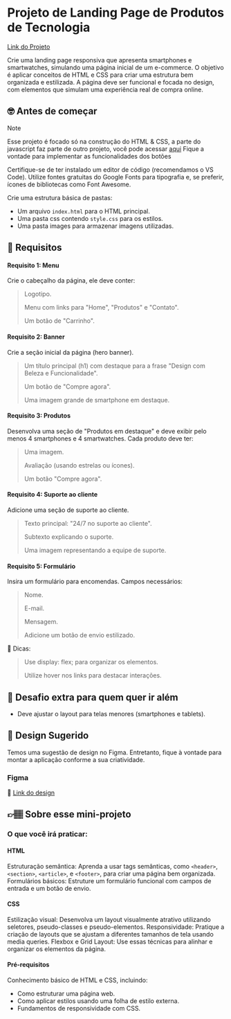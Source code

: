
# Projeto de Landing Page de Produtos de Tecnologia

[Link do Projeto](https://mp-landing-page-de-produtos-de-tecnologia.vercel.app/)

Crie uma landing page responsiva que apresenta smartphones e smartwatches, simulando uma página inicial de um e-commerce. O objetivo é aplicar conceitos de HTML e CSS para criar uma estrutura bem organizada e estilizada. A página deve ser funcional e focada no design, com elementos que simulam uma experiência real de compra online.

## 🤓 Antes de começar

>[!NOTE]   
> Esse projeto é focado só na construção do HTML & CSS, a parte do javascript faz parte de outro projeto, você pode acessar [aqui](https://codante.io/mini-projetos/aprenda-na-pratica-filter-foreach-e-sort)
Fique a vontade para implementar as funcionalidades dos botões 

Certifique-se de ter instalado um editor de código (recomendamos o VS Code).
 Utilize fontes gratuitas do Google Fonts para tipografia e, se preferir, ícones de bibliotecas como Font Awesome.

Crie uma estrutura básica de pastas:
-  Um arquivo `index.html` para o HTML principal.
-  Uma pasta css contendo `style.css` para os estilos.
-  Uma pasta images para armazenar imagens utilizadas.
 
## 🔨 Requisitos

#### Requisito 1: Menu
Crie o cabeçalho da página, ele deve conter:

> Logotipo.
>
> Menu com links para "Home", "Produtos" e "Contato".
>
> Um botão de "Carrinho".

#### Requisito 2: Banner
Crie a seção inicial da página (hero banner).

> Um título principal (h1) com destaque para a frase "Design com Beleza e Funcionalidade".
>
> Um botão de "Compre agora".
>
> Uma imagem grande de smartphone em destaque.

#### Requisito 3: Produtos
Desenvolva uma seção de "Produtos em destaque" e deve exibir pelo menos 4 smartphones e 4 smartwatches. Cada produto deve ter:

> Uma imagem.
>
> Avaliação (usando estrelas ou ícones).
> 
> Um botão "Compre agora".

#### Requisito 4: Suporte ao cliente
Adicione uma seção de suporte ao cliente.

> Texto principal: "24/7 no suporte ao cliente".
>
> Subtexto explicando o suporte.
>
> Uma imagem representando a equipe de suporte.

#### Requisito 5: Formulário
Insira um formulário para encomendas. Campos necessários:

> Nome.
>
> E-mail.
>
> Mensagem.
>
> Adicione um botão de envio estilizado.

👀 Dicas:

> Use display: flex; para organizar os elementos.
>
> Utilize hover nos links para destacar interações.

## 🔨 Desafio extra para quem quer ir além

- Deve ajustar o layout para telas menores (smartphones e tablets).

## 🎨 Design Sugerido

Temos uma sugestão de design no Figma. Entretanto, fique à vontade para montar a aplicação conforme a sua criatividade.

### Figma

🔗 [Link do design](https://www.figma.com/community/file/1446265657290370041)

## 👉🏽 Sobre esse mini-projeto

### O que você irá praticar:
#### HTML
Estruturação semântica: Aprenda a usar tags semânticas, como `<header>`, `<section>`, `<article>`, e `<footer>`, para criar uma página bem organizada.
Formulários básicos: Estruture um formulário funcional com campos de entrada e um botão de envio.

####  CSS
Estilização visual: Desenvolva um layout visualmente atrativo utilizando seletores, pseudo-classes e pseudo-elementos.
Responsividade: Pratique a criação de layouts que se ajustam a diferentes tamanhos de tela usando media queries.
Flexbox e Grid Layout: Use essas técnicas para alinhar e organizar os elementos da página.

#### Pré-requisitos
Conhecimento básico de HTML e CSS, incluindo:
- Como estruturar uma página web.
- Como aplicar estilos usando uma folha de estilo externa.
- Fundamentos de responsividade com CSS.

